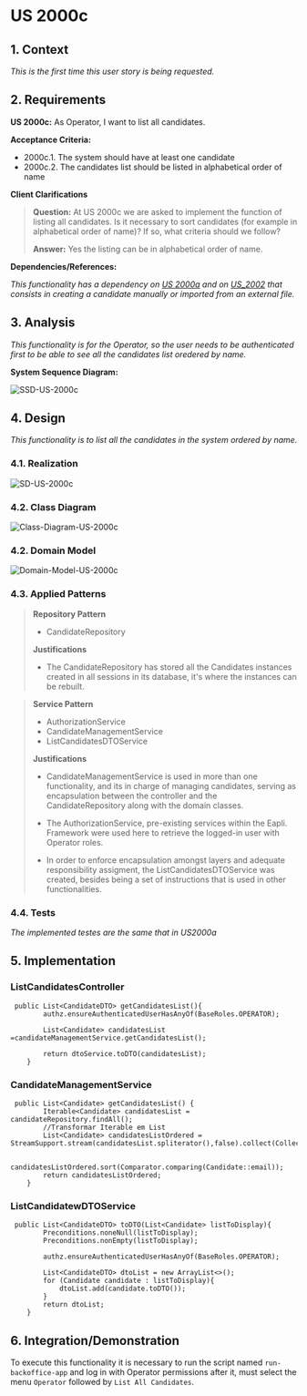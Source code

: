 # US 2000c

## 1. Context

*This is the first time this user story is being requested.*

## 2. Requirements

**US 2000c:** As Operator, I want to list all candidates.


**Acceptance Criteria:**
- 2000c.1. The system should have at least one candidate
- 2000c.2. The candidates list should be listed in alphabetical order of name


**Client Clarifications**

> **Question:** At US 2000c we are asked to implement the function of listing all candidates. Is it necessary to sort candidates (for example in alphabetical order of name)? If so, what criteria should we follow?
>
> **Answer:** Yes the listing can be in alphabetical order of name.


**Dependencies/References:**

*This functionality has a dependency on [_US 2000a_](../sb_us_2000a) and on [_US_2002_](../sb_us_2002) that consists
in creating a candidate manually or imported from an external file.*

## 3. Analysis

*This functionality is for the Operator, so the user needs to be authenticated first to be able to see all the candidates list oredered by name.*

**System Sequence Diagram:**

![SSD-US-2000c](US2000c_SSD/ssd-us-2000c.svg)


## 4. Design

*This functionality is to list all the candidates in the system ordered by name.*

### 4.1. Realization

![SD-US-2000c](US2000c_SD/sd-us-2000c.svg)

### 4.2. Class Diagram

![Class-Diagram-US-2000c](US2000c_Class_Diagram/class-diagram-2000c.svg)

### 4.2. Domain Model

![Domain-Model-US-2000c](US2000c_Domain_Model/domain-model-us-2000c.svg)

### 4.3. Applied Patterns
>**Repository Pattern**
> * CandidateRepository
>
> **Justifications**
>
> * The CandidateRepository has stored all the Candidates instances created in all sessions in its database, it's where
>  the instances can be rebuilt.


>**Service Pattern**
> * AuthorizationService
> * CandidateManagementService
> * ListCandidatesDTOService
>
> **Justifications**
>
> * CandidateManagementService is used in more than one functionality, and its in charge of managing 
> candidates, serving as encapsulation between the controller and the CandidateRepository along with 
> the domain classes.
>
> * The AuthorizationService, pre-existing services within the Eapli.
> Framework were used here to retrieve the logged-in user with Operator roles.
> 
> * In order to enforce encapsulation amongst layers and adequate responsibility assigment, the
> ListCandidatesDTOService was created, besides being a set of instructions that is used in other functionalities.

### 4.4. Tests

*The implemented testes are the same that in US2000a*

## 5. Implementation

### ListCandidatesController

```
 public List<CandidateDTO> getCandidatesList(){
        authz.ensureAuthenticatedUserHasAnyOf(BaseRoles.OPERATOR);

        List<Candidate> candidatesList =candidateManagementService.getCandidatesList();

        return dtoService.toDTO(candidatesList);
    }
```
### CandidateManagementService

```
 public List<Candidate> getCandidatesList() {
        Iterable<Candidate> candidatesList = candidateRepository.findAll();
        //Transformar Iterable em List
        List<Candidate> candidatesListOrdered = StreamSupport.stream(candidatesList.spliterator(),false).collect(Collectors.toList());

        candidatesListOrdered.sort(Comparator.comparing(Candidate::email));
        return candidatesListOrdered;
    }
```

### ListCandidatewDTOService

```
 public List<CandidateDTO> toDTO(List<Candidate> listToDisplay){
        Preconditions.noneNull(listToDisplay);
        Preconditions.nonEmpty(listToDisplay);

        authz.ensureAuthenticatedUserHasAnyOf(BaseRoles.OPERATOR);

        List<CandidateDTO> dtoList = new ArrayList<>();
        for (Candidate candidate : listToDisplay){
            dtoList.add(candidate.toDTO());
        }
        return dtoList;
    }
```
## 6. Integration/Demonstration

To execute this functionality it is necessary to run the script named `run-backoffice-app` and log in with Operator permissions
after it, must select the menu `Operator` followed by `List All Candidates`.

